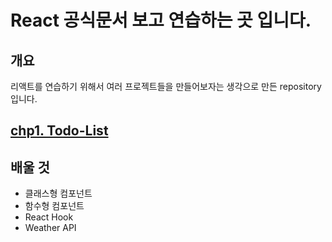 # React 공식문서 보고 연습하는 곳 입니다.


## 개요
리액트를 연습하기 위해서 여러 프로젝트들을 만들어보자는 생각으로 만든 repository입니다.




## [chp1. Todo-List](https://github.com/Seung-hwan285/2022-03-07-React_Training/tree/master/todo/todo)

## 배울 것
- 클래스형 컴포넌트
- 함수형 컴포넌트
- React Hook
- Weather API
